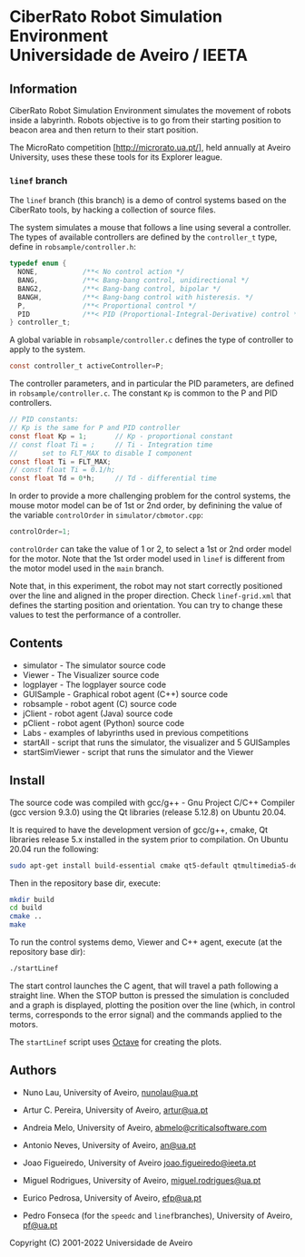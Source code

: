 
# CiberRato Robot Simulation Environment <br/> Universidade de Aveiro / IEETA

## Information

CiberRato Robot Simulation Environment simulates the movement
of robots inside a labyrinth.  Robots objective is to go from their
starting position to beacon area and then return to their start position.

The MicroRato competition
[http://microrato.ua.pt/], held annually at Aveiro University,
uses these these tools for its Explorer league.

### `linef` branch

The `linef` branch (this branch) is a demo of control systems based on the CiberRato tools, by hacking a collection of source files.

The system simulates a mouse that follows a line using several a controller. The types of available controllers are defined by the `controller_t` type, define in `robsample/controller.h`:

```C
typedef enum {
  NONE,           /**< No control action */
  BANG,           /**< Bang-bang control, unidirectional */
  BANG2,          /**< Bang-bang control, bipolar */
  BANGH,          /**< Bang-bang control with histeresis. */
  P,              /**< Proportional control */
  PID             /**< PID (Proportional-Integral-Derivative) control */
} controller_t;
```
A global variable in `robsample/controller.c` defines the type of controller to apply to the system.

```C
const controller_t activeController=P;
```

The controller parameters, and in particular the PID parameters, are defined in `robsample/controller.c`. The constant `Kp` is common to the P and PID controllers.
```C
// PID constants:
// Kp is the same for P and PID controller
const float Kp = 1;       // Kp - proportional constant
// const float Ti = ;     // Ti - Integration time
//      set to FLT_MAX to disable I component
const float Ti = FLT_MAX;
// const float Ti = 0.1/h;
const float Td = 0*h;     // Td - differential time
```

In order to provide a more challenging problem for the control systems, the mouse motor model can be of 1st or 2nd order, by definining the value of the variable `controlOrder` in `simulator/cbmotor.cpp`:     
```C
controlOrder=1;
```
`controlOrder` can take the value of 1 or 2, to select a 1st or 2nd order model for the motor. Note that the 1st order model used in `linef` is different from the motor model used in the `main` branch.

Note that, in this experiment, the robot may not start correctly positioned over the line and aligned in the proper direction. Check `linef-grid.xml` that defines the starting position and orientation. You can try to change these values to test the performance of a controller. 

## Contents

* simulator -           The simulator source code
* Viewer -              The Visualizer source code
* logplayer -           The logplayer source code
* GUISample -           Graphical robot agent (C++) source code
* robsample -           robot agent (C) source code
* jClient -             robot agent (Java) source code
* pClient -             robot agent (Python) source code
* Labs -                examples of labyrinths used in previous competitions
* startAll -            script that runs the simulator, the visualizer and 5 GUISamples
* startSimViewer -      script that runs the simulator and the Viewer

## Install

The source code was compiled with gcc/g++ - Gnu Project C/C++ Compiler
(gcc version  9.3.0) using the Qt libraries (release 5.12.8) on Ubuntu 20.04.

It is required to have the development version of gcc/g++, cmake, Qt libraries
release 5.x installed in the system prior to compilation.
On Ubuntu 20.04 run the following:
```bash
sudo apt-get install build-essential cmake qt5-default qtmultimedia5-dev
```

Then in the repository base dir, execute:
```bash
mkdir build
cd build
cmake ..
make
```

To run the control systems demo, Viewer and C++ agent, execute (at the repository base dir):
```bash
./startLinef
```

The start control launches the C agent, that will travel a path following a straight line. When the STOP button is pressed the simulation is concluded and a graph is displayed, plotting the position over the line (which, in control terms, corresponds to the error signal) and the commands applied to the motors.

The `startLinef` script uses [Octave](https://www.octave.org) for creating the plots.  

## Authors

* Nuno Lau,
  University of Aveiro,
  nunolau@ua.pt

* Artur C. Pereira,
  University of Aveiro,
  artur@ua.pt

* Andreia Melo,
  University of Aveiro,
  abmelo@criticalsoftware.com

* Antonio Neves,
  University of Aveiro,
  an@ua.pt

* Joao Figueiredo,
  University of Aveiro
  joao.figueiredo@ieeta.pt

* Miguel Rodrigues,
  University of Aveiro,
  miguel.rodrigues@ua.pt

* Eurico Pedrosa,
  University of Aveiro,
  efp@ua.pt

* Pedro Fonseca (for the `speedc` and `linef`branches),  University of Aveiro,  pf@ua.pt

 Copyright (C) 2001-2022 Universidade de Aveiro
